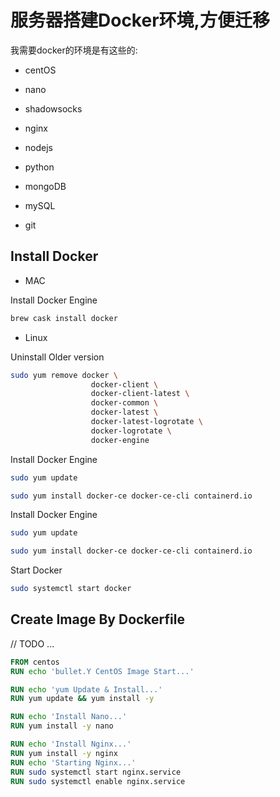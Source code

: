 # 服务器搭建Docker环境,方便迁移

我需要docker的环境是有这些的:

* centOS

* nano

* shadowsocks

* nginx

* nodejs

* python

* mongoDB

* mySQL

* git

## Install Docker

* MAC

Install Docker Engine

```bash
brew cask install docker
```

* Linux

Uninstall Older version

```bash
sudo yum remove docker \
                  docker-client \
                  docker-client-latest \
                  docker-common \
                  docker-latest \
                  docker-latest-logrotate \
                  docker-logrotate \
                  docker-engine
```

Install Docker Engine

```bash
sudo yum update

sudo yum install docker-ce docker-ce-cli containerd.io
```

Install Docker Engine

```bash
sudo yum update

sudo yum install docker-ce docker-ce-cli containerd.io
```

Start Docker

```bash
sudo systemctl start docker
```

## Create Image By Dockerfile

// TODO ...

```Dockerfile
FROM centos
RUN echo 'bullet.Y CentOS Image Start...'

RUN echo 'yum Update & Install...'
RUN yum update && yum install -y

RUN echo 'Install Nano...'
RUN yum install -y nano

RUN echo 'Install Nginx...'
RUN yum install -y nginx
RUN echo 'Starting Nginx...'
RUN sudo systemctl start nginx.service
RUN sudo systemctl enable nginx.service

```
